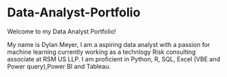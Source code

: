 # Data-Analyst-Portfolio

Welcome to my Data Analyst Portfolio!

My name is Dylan Meyer, I am a aspiring data analyst with a passion for machine learning currently working as a technlogy Risk consulting associate at RSM US LLP. I am proficient in Python, R, SQL, Excel (VBE and Power query),Power BI and Tableau.
